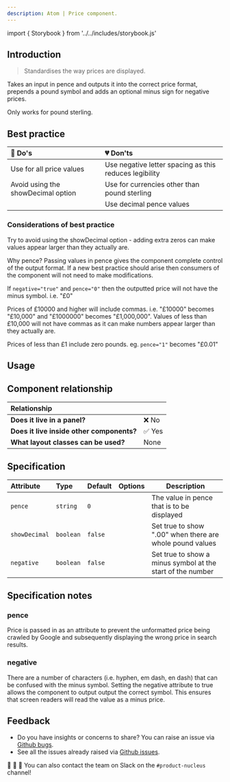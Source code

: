 ```yaml
---
description: Atom | Price component.
---
```


import { Storybook } from '../../includes/storybook.js'

## Introduction

> Standardises the way prices are displayed.

Takes an input in pence and outputs it into the correct price format, prepends a pound symbol and adds an optional minus sign for negative prices.

Only works for pound sterling.

## Best practice

| 💚 Do's | 💔 Don'ts |
| :---  | :---  |
| Use for all price values | Use negative letter spacing as this reduces legibility |
| Avoid using the showDecimal option | Use for currencies other than pound sterling |
|  | Use decimal pence values |

### Considerations of best practice

Try to avoid using the showDecimal option - adding extra zeros can make values appear larger than they actually are.

Why pence? Passing values in pence gives the component complete control of the output format. If a new best practice should arise then consumers of the component will not need to make modifications.

If `negative="true"` and  `pence="0"` then the outputted price will not have the minus symbol. i.e. "£0"

Prices of £10000 and higher will include commas. i.e. "£10000" becomes "£10,000" and "£1000000" becomes "£1,000,000". Values of less than £10,000 will not have commas as it can make numbers appear larger than they actually are.

Prices of less than £1 include zero pounds. eg. `pence="1"` becomes "£0.01"

## Usage

<Storybook story="components-ns-price--standard"></Storybook>

## Component relationship

| **Relationship**|  |
| :---  | :--- |
| **Does it live in a panel?** | ❌ No |
| **Does it live inside other components?** | ✅ Yes |
| **What layout classes can be used?** | None |

## Specification

| Attribute | Type | Default | Options | Description |
| :--- | :--- | :--- | :--- |-------------|
| `pence` | `string` | `0` | | The value in pence that is to be displayed |
| `showDecimal` | `boolean` | `false` | | Set true to show ".00" when there are whole pound values |
| `negative` | `boolean` | `false` | | Set true to show a minus symbol at the start of the number |

## Specification notes

### pence

Price is passed in as an attribute to prevent the unformatted price being crawled by Google and subsequently displaying the wrong price in search results.

### negative

There are a number of characters (i.e. hyphen, em dash, en dash) that can be confused with the minus symbol. Setting the negative attribute to true allows the component to output output the correct symbol. This ensures that screen readers will read the value as a minus price.

## Feedback

* Do you have insights or concerns to share? You can raise an issue via [Github bugs](https://github.com/ConnectedHomes/nucleus/issues/new?assignees=&labels=Bug&template=a--bug-report.md&title=[bug]%20[ns-price]).
* See all the issues already raised via [Github issues](https://github.com/connectedHomes/nucleus/issues?utf8=%E2%9C%93&q=is%3Aopen+is%3Aissue+label%3ABug+[ns-price]).

💩 🎉 🦄 You can also contact the team on Slack on the `#product-nucleus` channel!

